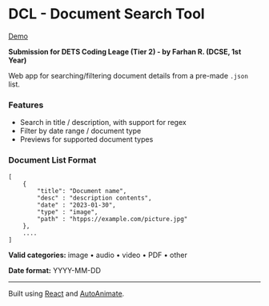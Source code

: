 # DCL - Document Search Tool

[Demo](https://fhr-22.github.io/DCL-Doc-Search/)

**Submission for DETS Coding Leage (Tier 2) - by Farhan R. (DCSE, 1st Year)**

Web app for searching/filtering document details from a pre-made `.json` list.


### Features

- Search in title / description, with support for regex
- Filter by date range / document type
- Previews for supported document types

### Document List Format
```
[
    {
        "title": "Document name",
        "desc" : "description contents",
        "date" : "2023-01-30",
        "type" : "image",
        "path" : "htpps://example.com/picture.jpg"
    },
    ....
]
````
**Valid categories:** image • audio • video • PDF • other

**Date format:** YYYY-MM-DD

***


Built using [React](https://github.com/facebook/react) and [AutoAnimate](https://github.com/formkit/auto-animate). 

